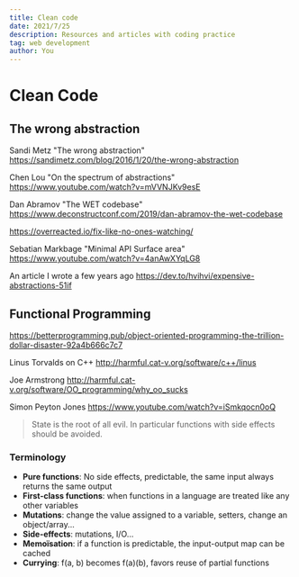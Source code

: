 ```yaml
---
title: Clean code
date: 2021/7/25
description: Resources and articles with coding practice
tag: web development
author: You
---
```


# Clean Code

## The wrong abstraction

Sandi Metz "The wrong abstraction" https://sandimetz.com/blog/2016/1/20/the-wrong-abstraction

Chen Lou "On the spectrum of abstractions" https://www.youtube.com/watch?v=mVVNJKv9esE

Dan Abramov "The WET codebase" https://www.deconstructconf.com/2019/dan-abramov-the-wet-codebase

https://overreacted.io/fix-like-no-ones-watching/

Sebatian Markbage "Minimal API Surface area" https://www.youtube.com/watch?v=4anAwXYqLG8

An article I wrote a few years ago https://dev.to/hvihvi/expensive-abstractions-51if

## Functional Programming

https://betterprogramming.pub/object-oriented-programming-the-trillion-dollar-disaster-92a4b666c7c7

Linus Torvalds on C++ http://harmful.cat-v.org/software/c++/linus

Joe Armstrong http://harmful.cat-v.org/software/OO_programming/why_oo_sucks

Simon Peyton Jones https://www.youtube.com/watch?v=iSmkqocn0oQ

> State is the root of all evil. In particular functions with side effects should be avoided.

### Terminology

- **Pure functions**: No side effects, predictable, the same input always returns the same output
- **First-class functions**: when functions in a language are treated like any other variables
- **Mutations**: change the value assigned to a variable, setters, change an object/array...
- **Side-effects**: mutations, I/O...
- **Memoïsation**: if a function is predictable, the input-output map can be cached
- **Currying**: f(a, b) becomes f(a)(b), favors reuse of partial functions
